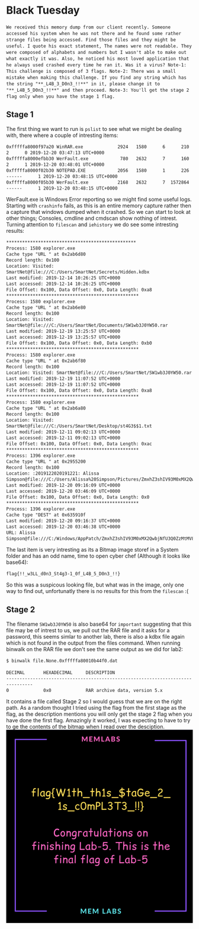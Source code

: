 # Black Tuesday

`We received this memory dump from our client recently. Someone accessed his system when he was not there and he found some rather strange files being accessed. Find those files and they might be useful. I quote his exact statement, The names were not readable. They were composed of alphabets and numbers but I wasn't able to make out what exactly it was. Also, he noticed his most loved application that he always used crashed every time he ran it. Was it a virus? Note-1: This challenge is composed of 3 flags. Note-2: There was a small mistake when making this challenge. If you find any string which has the string "**_L4B_3_D0n3_!!**" in it, please change it to "**_L4B_5_D0n3_!!**" and then proceed. Note-3: You'll get the stage 2 flag only when you have the stage 1 flag.`

## Stage 1
The first thing we want to run is `pslist` to see what we might be dealing with, there where a couple of intresting items:
```
0xfffffa8000f97a20 WinRAR.exe             2924   1580      6      210      2      0 2019-12-20 03:47:13 UTC+0000                                 
0xfffffa8000efbb30 WerFault.exe            780   2632      7      160      2      1 2019-12-20 03:48:01 UTC+0000                                 
0xfffffa8000f02b30 NOTEPAD.EXE            2056   1580      1      226 ------      1 2019-12-20 03:48:15 UTC+0000                                 
0xfffffa8000f05b30 WerFault.exe           2168   2632      7  1572864 ------      1 2019-12-20 03:48:15 UTC+0000
```
WerFault.exe is Windows Error reporting so we might find some useful logs. Starting with `crashinfo` fails, as this is an entire memory capture rather then a capture that windows dumped when it crashed. So we can start to look at other things; Consoles, cmdline and cmdscan show nothing of intrest. 
Turning attention to `filescan` and `iehistory` we do see some intresting results:
```
*************************************************
Process: 1580 explorer.exe
Cache type "URL " at 0x2ab6d80
Record length: 0x100
Location: Visited: SmartNet@file:///C:/Users/SmartNet/Secrets/Hidden.kdbx
Last modified: 2019-12-14 10:26:25 UTC+0000
Last accessed: 2019-12-14 10:26:25 UTC+0000
File Offset: 0x100, Data Offset: 0x0, Data Length: 0xa8
**************************************************
Process: 1580 explorer.exe
Cache type "URL " at 0x2ab6e80
Record length: 0x100
Location: Visited: SmartNet@file:///C:/Users/SmartNet/Documents/SW1wb3J0YW50.rar
Last modified: 2019-12-19 13:25:57 UTC+0000
Last accessed: 2019-12-19 13:25:57 UTC+0000
File Offset: 0x100, Data Offset: 0x0, Data Length: 0xb0
**************************************************
Process: 1580 explorer.exe
Cache type "URL " at 0x2ab6f80
Record length: 0x100
Location: Visited: SmartNet@file:///C:/Users/SmartNet/SW1wb3J0YW50.rar
Last modified: 2019-12-19 11:07:52 UTC+0000
Last accessed: 2019-12-19 11:07:52 UTC+0000
File Offset: 0x100, Data Offset: 0x0, Data Length: 0xa8
**************************************************
Process: 1580 explorer.exe
Cache type "URL " at 0x2ab6a80
Record length: 0x100
Location: Visited: SmartNet@file:///C:/Users/SmartNet/Desktop/st4G3$$1.txt
Last modified: 2019-12-11 09:02:13 UTC+0000
Last accessed: 2019-12-11 09:02:13 UTC+0000
File Offset: 0x100, Data Offset: 0x0, Data Length: 0xac
**************************************************
Process: 1396 explorer.exe
Cache type "URL " at 0x2955200
Record length: 0x100
Location: :2019122020191221: Alissa Simpson@file:///C:/Users/Alissa%20Simpson/Pictures/ZmxhZ3shIV93M0xMX2QwbjNfU3Q0ZzMtMV8wZl9MNEJfNV9EMG4zXyEhfQ.bmp
Last modified: 2019-12-20 09:16:09 UTC+0000
Last accessed: 2019-12-20 03:46:09 UTC+0000
File Offset: 0x100, Data Offset: 0x0, Data Length: 0x0
**************************************************
Process: 1396 explorer.exe
Cache type "DEST" at 0x635910f
Last modified: 2019-12-20 09:16:37 UTC+0000
Last accessed: 2019-12-20 03:46:38 UTC+0000
URL: Alissa Simpson@file:///C:/Windows/AppPatch/ZmxhZ3shIV93M0xMX2QwbjNfU3Q0ZzMtMV8wZl9MNEJfNV9EMG4zXyEhfQ.bmp
```
The last item is very intresting as its a Bitmap image storef in a System folder and has an odd name, time to open cyber chef (Although it looks like base64):
```
flag{!!_w3LL_d0n3_St4g3-1_0f_L4B_5_D0n3_!!}
```
So this was a suspicous looking file, but what was in the image, only one way to find out, unfortunatly there is no results for this from the `filescan` :(
## Stage 2
The filename `SW1wb3J0YW50` is also base64 for `important` suggesting that this file may be of intrest to us, we pull out the RAR file and it asks for a password, this seems simlar to another lab, there is also a kdbx file again which is not found in the output from the files command. When running binwalk on the RAR file we don't see the same output as we did for lab2:
```
$ binwalk file.None.0xfffffa80010b44f0.dat 

DECIMAL       HEXADECIMAL     DESCRIPTION
--------------------------------------------------------------------------------
0             0x0             RAR archive data, version 5.x
```
It contains a file called Stage 2 so I would guess that we are on the right path. As a random thought I tried using the flag from the first stage as the flag, as the description mentions you will only get the stage 2 flag when you have done the first flag. Amazingly it worked, I was expecting to have to try to ge the contents of the bitmap when I read over the desciption.
![](images/Stage2.png)